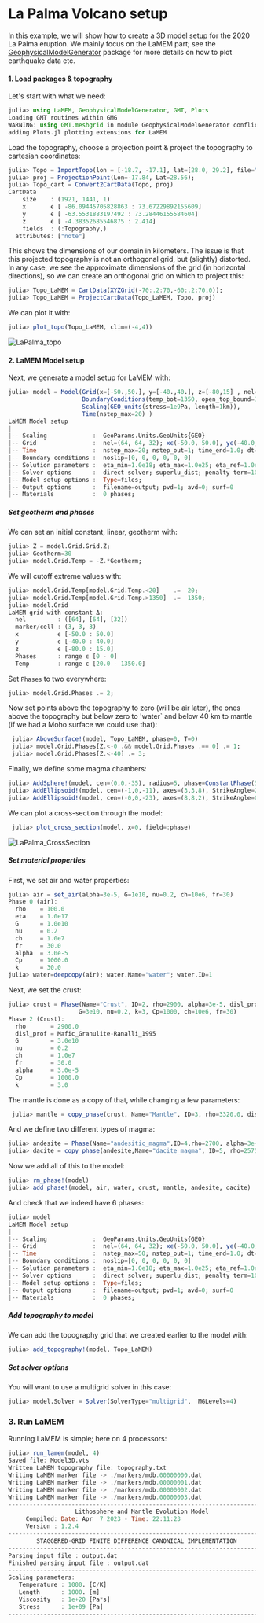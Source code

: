 # La Palma Volcano setup

In this example, we will show how to create a 3D model setup for the 2020 La Palma eruption. We mainly focus on the LaMEM part; see the [GeophysicalModelGenerator](https://github.com/JuliaGeodynamics/GeophysicalModelGenerator.jl) package for more details on how to plot earthquake data etc.

#### 1. Load packages & topography
Let's start with what we need:
```julia
julia> using LaMEM, GeophysicalModelGenerator, GMT, Plots
Loading GMT routines within GMG
WARNING: using GMT.meshgrid in module GeophysicalModelGenerator conflicts with an existing identifier.
adding Plots.jl plotting extensions for LaMEM
```

Load the topography, choose a projection point & project the topography to cartesian coordinates:
```julia
julia> Topo = ImportTopo(lon = [-18.7, -17.1], lat=[28.0, 29.2], file="@earth_relief_03s.grd");
julia> proj = ProjectionPoint(Lon=-17.84, Lat=28.56);
julia> Topo_cart = Convert2CartData(Topo, proj)
CartData 
    size    : (1921, 1441, 1)
    x       ϵ [ -86.09445705828863 : 73.67229892155609]
    y       ϵ [ -63.5531883197492 : 73.28446155584604]
    z       ϵ [ -4.38352685546875 : 2.414]
    fields  : (:Topography,)
  attributes: ["note"]
```
This shows the dimensions of our domain in kilometers. The issue is that this projected topography is not an orthogonal grid, but (slightly) distorted. In any case, we see the approximate dimensions of the grid (in horizontal directions), so we can create an orthogonal grid on which to project this:

```julia
julia> Topo_LaMEM = CartData(XYZGrid(-70:.2:70,-60:.2:70,0));
julia> Topo_LaMEM = ProjectCartData(Topo_LaMEM, Topo, proj)
```

We can plot it with:
```julia
julia> plot_topo(Topo_LaMEM, clim=(-4,4))
```

![LaPalma_topo](LaPalma_topo.png)


#### 2. LaMEM Model setup

Next, we generate a model setup  for LaMEM with:
```julia
julia> model = Model(Grid(x=[-50.,50.], y=[-40.,40.], z=[-80,15] , nel=(64,64,32)),
                     BoundaryConditions(temp_bot=1350, open_top_bound=1),
                     Scaling(GEO_units(stress=1e9Pa, length=1km)),
                     Time(nstep_max=20) )
LaMEM Model setup
|
|-- Scaling             :  GeoParams.Units.GeoUnits{GEO}
|-- Grid                :  nel=(64, 64, 32); xϵ(-50.0, 50.0), yϵ(-40.0, 40.0), zϵ(-80.0, 15.0) 
|-- Time                :  nstep_max=20; nstep_out=1; time_end=1.0; dt=0.05
|-- Boundary conditions :  noslip=[0, 0, 0, 0, 0, 0]
|-- Solution parameters :  eta_min=1.0e18; eta_max=1.0e25; eta_ref=1.0e20; act_temp_diff=0
|-- Solver options      :  direct solver; superlu_dist; penalty term=10000.0
|-- Model setup options :  Type=files; 
|-- Output options      :  filename=output; pvd=1; avd=0; surf=0
|-- Materials           :  0 phases; 
```

##### Set geotherm and phases
We can set an initial constant, linear, geotherm with:
```julia
julia> Z = model.Grid.Grid.Z;
julia> Geotherm=30
julia> model.Grid.Temp = -Z.*Geotherm;
```
We will cutoff extreme values with:
```julia
julia> model.Grid.Temp[model.Grid.Temp.<20]    .=  20;
julia> model.Grid.Temp[model.Grid.Temp.>1350]  .=  1350;
julia> model.Grid
LaMEM grid with constant Δ: 
  nel         : ([64], [64], [32])
  marker/cell : (3, 3, 3)
  x           ϵ [-50.0 : 50.0]
  y           ϵ [-40.0 : 40.0]
  z           ϵ [-80.0 : 15.0]
  Phases      : range ϵ [0 - 0]
  Temp        : range ϵ [20.0 - 1350.0]
```

Set `Phases` to two everywhere:
```julia
julia> model.Grid.Phases .= 2;
```

Now set points above the topography to zero (will be air later), the ones above the topography but below zero to 'water` and below 40 km to mantle (if we had a Moho surface we could use that):
```julia
 julia> AboveSurface!(model, Topo_LaMEM, phase=0, T=0)
 julia> model.Grid.Phases[Z.<-0 .&& model.Grid.Phases .== 0] .= 1;
 julia> model.Grid.Phases[Z.<-40] .= 3;
```

Finally, we define some magma chambers:
```julia 
julia> AddSphere!(model, cen=(0,0,-35), radius=5, phase=ConstantPhase(5), T=ConstantTemp(1200));
julia> AddEllipsoid!(model, cen=(-1,0,-11), axes=(3,3,8), StrikeAngle=225, DipAngle=45, phase=ConstantPhase(5), T=ConstantTemp(1200));
julia> AddEllipsoid!(model, cen=(-0,0,-23), axes=(8,8,2), StrikeAngle=0, DipAngle=0, phase=ConstantPhase(5), T=ConstantTemp(1200));
```

 We can plot a cross-section through the model:
```julia
 julia> plot_cross_section(model, x=0, field=:phase)
```
 ![LaPalma_CrossSection](LaPalma_CrossSection.png)


##### Set material properties

First, we set air and water properties:
```julia
julia> air = set_air(alpha=3e-5, G=1e10, nu=0.2, ch=10e6, fr=30)
Phase 0 (air): 
  rho    = 100.0 
  eta    = 1.0e17 
  G      = 1.0e10 
  nu     = 0.2 
  ch     = 1.0e7 
  fr     = 30.0 
  alpha  = 3.0e-5 
  Cp     = 1000.0 
  k      = 30.0 
julia> water=deepcopy(air); water.Name="water"; water.ID=1
```
Next, we set the crust:
```julia
julia> crust = Phase(Name="Crust", ID=2, rho=2900, alpha=3e-5, disl_prof="Mafic_Granulite-Ranalli_1995",
                    G=3e10, nu=0.2, k=3, Cp=1000, ch=10e6, fr=30)
Phase 2 (Crust): 
  rho       = 2900.0 
  disl_prof = Mafic_Granulite-Ranalli_1995 
  G         = 3.0e10 
  nu        = 0.2 
  ch        = 1.0e7 
  fr        = 30.0 
  alpha     = 3.0e-5 
  Cp        = 1000.0 
  k         = 3.0 
```
The mantle is done as a copy of that, while changing a few parameters:
```julia
 julia> mantle = copy_phase(crust, Name="Mantle", ID=3, rho=3320.0, disl_prof="Dry_Olivine-Ranalli_1995", G=6.5e10, k=3.3);
```
And we define two different types of magma:
```julia
julia> andesite = Phase(Name="andesitic_magma",ID=4,rho=2700, alpha=3e-5, eta=1e18, G=1.5e10, nu=0.2, k=3, Cp=1000, T=980, ch=1e7, fr=30);
julia> dacite = copy_phase(andesite,Name="dacite_magma", ID=5, rho=2575.0, eta=1e19, T=800.0)
```

Now we add all of this to the model:
```julia
julia> rm_phase!(model)
julia> add_phase!(model, air, water, crust, mantle, andesite, dacite)
```
And check that we indeed have 6 phases:
```julia
julia> model
LaMEM Model setup
|
|-- Scaling             :  GeoParams.Units.GeoUnits{GEO}
|-- Grid                :  nel=(64, 64, 32); xϵ(-50.0, 50.0), yϵ(-40.0, 40.0), zϵ(-80.0, 15.0) 
|-- Time                :  nstep_max=50; nstep_out=1; time_end=1.0; dt=0.05
|-- Boundary conditions :  noslip=[0, 0, 0, 0, 0, 0]
|-- Solution parameters :  eta_min=1.0e18; eta_max=1.0e25; eta_ref=1.0e20; act_temp_diff=0
|-- Solver options      :  direct solver; superlu_dist; penalty term=10000.0
|-- Model setup options :  Type=files; 
|-- Output options      :  filename=output; pvd=1; avd=0; surf=0
|-- Materials           :  0 phases; 
```

##### Add topography to model
We can add the topography grid that we created earlier to the model with:
```julia
julia> add_topography!(model, Topo_LaMEM)
```

##### Set solver options

You will want to use a multigrid solver in this case:
```julia
julia> model.Solver = Solver(SolverType="multigrid",  MGLevels=4)
```

### 3. Run LaMEM
Running LaMEM is simple; here on 4 processors:
```julia
julia> run_lamem(model, 4)
Saved file: Model3D.vts
Written LaMEM topography file: topography.txt
Writing LaMEM marker file -> ./markers/mdb.00000000.dat
Writing LaMEM marker file -> ./markers/mdb.00000001.dat
Writing LaMEM marker file -> ./markers/mdb.00000002.dat
Writing LaMEM marker file -> ./markers/mdb.00000003.dat
-------------------------------------------------------------------------- 
                   Lithosphere and Mantle Evolution Model                   
     Compiled: Date: Apr  7 2023 - Time: 22:11:23           
     Version : 1.2.4 
-------------------------------------------------------------------------- 
        STAGGERED-GRID FINITE DIFFERENCE CANONICAL IMPLEMENTATION           
-------------------------------------------------------------------------- 
Parsing input file : output.dat 
Finished parsing input file : output.dat 
--------------------------------------------------------------------------
Scaling parameters:
   Temperature : 1000. [C/K] 
   Length      : 1000. [m] 
   Viscosity   : 1e+20 [Pa*s] 
   Stress      : 1e+09 [Pa] 
--------------------------------------------------------------------------
```